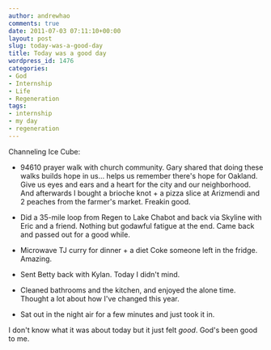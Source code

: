 ```yaml
---
author: andrewhao
comments: true
date: 2011-07-03 07:11:10+00:00
layout: post
slug: today-was-a-good-day
title: Today was a good day
wordpress_id: 1476
categories:
- God
- Internship
- Life
- Regeneration
tags:
- internship
- my day
- regeneration
---
```


Channeling Ice Cube:



	
  * 94610 prayer walk with church community. Gary shared that doing these walks builds hope in us... helps us remember there's hope for Oakland. Give us eyes and ears and a heart for the city and our neighborhood. And afterwards I bought a brioche knot + a pizza slice at Arizmendi and 2 peaches from the farmer's market. Freakin good.

	
  * Did a 35-mile loop from Regen to Lake Chabot and back via Skyline with Eric and a friend. Nothing but godawful fatigue at the end. Came back and passed out for a good while.

	
  * Microwave TJ curry for dinner + a diet Coke someone left in the fridge. Amazing.

	
  * Sent Betty back with Kylan. Today I didn't mind.

	
  * Cleaned bathrooms and the kitchen, and enjoyed the alone time. Thought a lot about how I've changed this year.

	
  * Sat out in the night air for a few minutes and just took it in.


I don't know what it was about today but it just felt _good_. God's been good to me.
